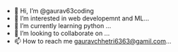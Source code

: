 - 👋 Hi, I’m @gaurav63coding
- 👀 I’m interested in web developemnt and ML...
- 🌱 I’m currently learning  python ...
- 💞️ I’m looking to collaborate on ...
- 📫 How to reach me gauravchhetri6363@gamil.com...

<!---
gaurav63coding/gaurav63coding is a ✨ special ✨ repository because its `README.md` (this file) appears on your GitHub profile.
You can click the Preview link to take a look at your changes.
--->
